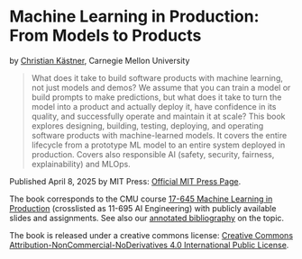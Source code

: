 # Machine Learning in Production: From Models to Products

by [Christian Kästner](https://www.cs.cmu.edu/~ckaestne/), Carnegie Mellon University

> What does it take to build software products with machine learning, not just models and demos? We assume that you can train a model or build prompts to make predictions, but what does it take to turn the model into a product and actually deploy it, have confidence in its quality, and successfully operate and maintain it at scale? This book explores designing, building, testing, deploying, and operating software products with machine-learned models. It covers the entire lifecycle from a prototype ML model to an entire system deployed in production. Covers also responsible AI (safety, security, fairness, explainability) and MLOps.

Published April 8, 2025 by MIT Press: [Official MIT Press Page](https://mitpress.mit.edu/9780262049726/machine-learning-in-production/).


The book corresponds to the CMU course [17-645 Machine Learning in Production](https://mlip-cmu.github.io/) (crosslisted as 11-695 AI Engineering) with publicly available slides and assignments. See also our [annotated bibliography](https://github.com/ckaestne/seaibib) on the topic.

The book is released under a creative commons license: [Creative Commons Attribution-NonCommercial-NoDerivatives 4.0 International Public License](https://creativecommons.org/licenses/by-nc-nd/4.0/).
